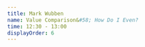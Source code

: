 ```yaml
---
title: Mark Wubben
name: Value Comparison&#58; How Do I Even?
time: 12:30 - 13:00
displayOrder: 6
---
```

